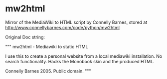mw2html
=======

Mirror of the MediaWiki to HTML script by Connelly Barnes, stored at http://www.connellybarnes.com/code/python/mw2html

Original Doc string:

"""
mw2html - Mediawiki to static HTML

I use this to create a personal website from a local mediawiki
installation.  No search functionality.  Hacks the Monobook skin and
the produced HTML.

Connelly Barnes 2005.  Public domain.
"""
